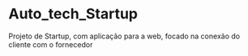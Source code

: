 # Auto_tech_Startup
 Projeto de Startup, com aplicação para a web, focado na conexão do cliente com o fornecedor
